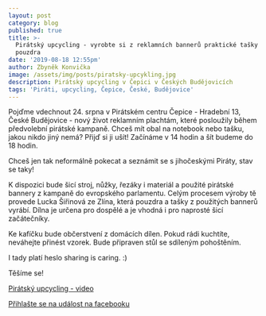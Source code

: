```yaml
---
layout: post
category: blog
published: true
title: >-
  Pirátský upcycling - vyrobte si z reklamních bannerů praktické tašky či
  pouzdra
date: '2019-08-18 12:55pm'
author: Zbyněk Konvička
image: /assets/img/posts/piratsky-upcykling.jpg
description: Pirátský upcycling v Čepici v Českých Budějovicích
tags: 'Piráti, upcycling, Čepice, České, Budějovice'
---
```

Pojďme vdechnout 24. srpna v Pirátském centru Čepice - Hradební 13, České Budějovice - nový život reklamním plachtám, které posloužily během předvolební pirátské kampaně. Chceš mít obal na notebook nebo tašku, jakou nikdo jiný nemá? Přijď si ji ušít! 
Začínáme v 14 hodin a šít budeme do 18 hodin.

Chceš jen tak neformálně pokecat a seznámit se s jihočeskými Piráty, stav se taky!

K dispozici bude šicí stroj, nůžky, řezáky i materiál a použité pirátské bannery z kampaně do evropského parlamentu. Celým procesem výroby tě provede Lucka Šiřinová ze Zlína, která pouzdra a tašky z použitých bannerů vyrábí. Dílna je určena pro dospělé a je vhodná i pro naprosté šicí začátečníky.

Ke kafíčku bude občerstvení z domácích dílen. Pokud rádi kuchtíte, neváhejte přinést vzorek. Bude připraven stůl se sdíleným pohoštěním.

I tady platí heslo sharing is caring. :)

Těšíme se! 

[Pirátský upcycling - video](https://www.facebook.com/pirati.jck/videos/10157395273962114/)

[Přihlašte se na událost na facebooku](https://www.facebook.com/events/400994147205538/)
